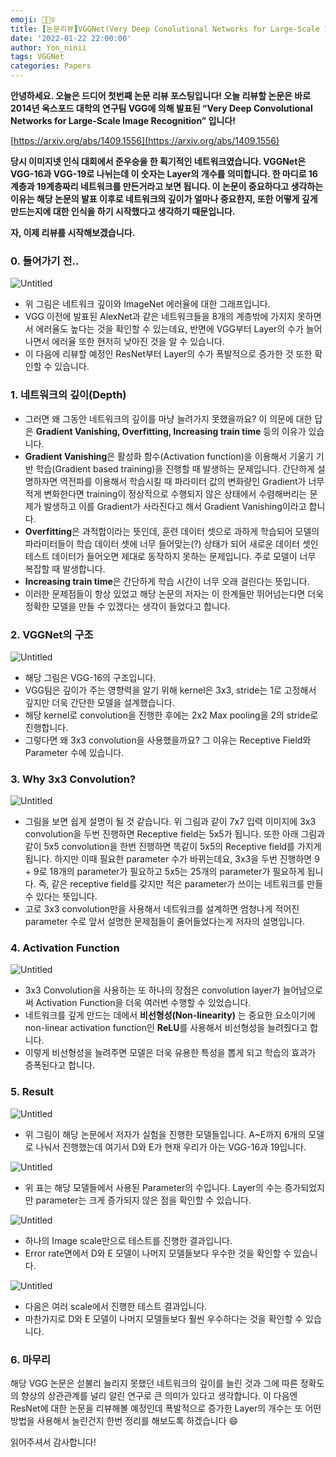 ```yaml
---
emoji: 🧚🏻‍♀️
title: [논문리뷰]VGGNet(Very Deep Conolutional Networks for Large-Scale Image Recognition)
date: '2022-01-22 22:00:00'
author: Yon_ninii
tags: VGGNet
categories: Papers
---
```


**안녕하세요. 오늘은 드디어 첫번째 논문 리뷰 포스팅입니다! 오늘 리뷰할 논문은 바로 2014년 옥스포드 대학의 연구팀 VGG에 의해 발표된 “Very Deep Convolutional Networks for Large-Scale Image Recognition” 입니다!**

[https://arxiv.org/abs/1409.1556](https://arxiv.org/abs/1409.1556)

**당시 이미지넷 인식 대회에서 준우승을 한 획기적인 네트워크였습니다. VGGNet은 VGG-16과 VGG-19로 나뉘는데 이 숫자는 Layer의 개수를 의미합니다. 한 마디로 16계층과 19계층짜리 네트워크를 만든거라고 보면 됩니다. 이 논문이 중요하다고 생각하는 이유는 해당 논문의 발표 이후로 네트워크의 깊이가 얼마나 중요한지, 또한 어떻게 깊게 만드는지에 대한 인식을 하기 시작했다고 생각하기 때문입니다.** 

**자, 이제 리뷰를 시작해보겠습니다.**

  

  

  

  

### 0. 들어가기 전..

  

![Untitled](Untitled.png)

- 위 그림은 네트워크 깊이와 ImageNet 에러율에 대한 그래프입니다.
- VGG 이전에 발표된 AlexNet과 같은 네트워크들을 8개의 계층밖에 가지지 못하면서 에러율도 높다는 것을 확인할 수 있는데요, 반면에 VGG부터 Layer의 수가 늘어나면서 에러율 또한 현저히 낮아진 것을 알 수 있습니다.
- 이 다음에 리뷰할 예정인 ResNet부터 Layer의 수가 폭발적으로 증가한 것 또한 확인할 수 있습니다.

  

### 1. 네트워크의 깊이(Depth)

  

- 그러면 왜 그동안 네트워크의 깊이를 마냥 늘려가지 못했을까요? 이 의문에 대한 답은 **Gradient Vanishing, Overfitting, Increasing train time** 등의 이유가 있습니다.
- **Gradient Vanishing**은  활성화 함수(Activation function)을 이용해서 기울기 기반 학습(Gradient based training)을 진행할 때 발생하는 문제입니다. 간단하게 설명하자면 역전파를 이용해서 학습시킬 때 파라미터 값의 변화량인 Gradient가 너무 적게 변화한다면 training이 정상적으로 수행되지 않은 상태에서 수렴해버리는 문제가 발생하고 이를 Gradient가 사라진다고 해서 Gradient Vanishing이라고 합니다.
- **Overfitting**은 과적합이라는 뜻인데, 훈련 데이터 셋으로 과하게 학습되어 모델의 파라미터들이 학습 데이터 셋에 너무 들어맞는(?) 상태가 되어 새로운 데이터 셋인 테스트 데이터가 들어오면 제대로 동작하지 못하는 문제입니다. 주로 모델이 너무 복잡할 때 발생합니다.
- **Increasing train time**은 간단하게 학습 시간이 너무 오래 걸린다는 뜻입니다.
- 이러한 문제점들이 항상 있었고 해당 논문의 저자는 이 한계들만 뛰어넘는다면 더욱 정확한 모델을 만들 수 있겠다는 생각이 들었다고 합니다.

  

### 2. VGGNet의 구조

  

![Untitled](Untitled1.png)

- 해당 그림은 VGG-16의 구조입니다.
- VGG팀은 깊이가 주는 영향력을 알기 위해 kernel은 3x3, stride는 1로 고정해서 깊지만 더욱 간단한 모델을 설계했습니다.
- 해당 kernel로 convolution을 진행한 후에는 2x2 Max pooling을 2의 stride로 진행합니다.
- 그렇다면 왜 3x3 convolution을 사용했을까요? 그 이유는 Receptive Field와 Parameter 수에 있습니다.

### 3. Why 3x3 Convolution?

![Untitled](Untitled2.png)

  

- 그림을 보면 쉽게 설명이 될 것 같습니다. 위 그림과 같이 7x7 입력 이미지에 3x3 convolution을 두번 진행하면 Receptive field는 5x5가 됩니다. 또한 아래 그림과 같이 5x5 convolution을 한번 진행하면 똑같이 5x5의 Receptive field를 가지게 됩니다. 하지만 이때 필요한 parameter 수가 바뀌는데요, 3x3을 두번 진행하면 9 + 9로 18개의 parameter가 필요하고 5x5는 25개의 parameter가 필요하게 됩니다. 즉, 같은 receptive field를 갖지만 적은 parameter가 쓰이는 네트워크를 만들 수 있다는 뜻입니다.
- 고로 3x3 convolution만을 사용해서 네트워크를 설계하면 엄청나게 적어진 parameter 수로 앞서 설명한 문제점들이 줄어들었다는게 저자의 설명입니다.

  

### 4. Activation Function

![Untitled](Untitled3.png)

- 3x3 Convolution을 사용하는 또 하나의 장점은 convolution layer가 늘어남으로써 Activation Function을 더욱 여러번 수행할 수 있었습니다.
- 네트워크를 깊게 만드는 데에서 **비선형성(Non-linearity)** 는 중요한 요소이기에 non-linear activation function인 **ReLU**를 사용해서 비선형성을 늘려줬다고 합니다.
- 이렇게 비선형성을 늘려주면 모델은 더욱 유용한 특성을 뽑게 되고 학습의 효과가 증폭된다고 합니다.

  

### 5. Result

![Untitled](Untitled4.png)

- 위 그림이 해당 논문에서 저자가 실험을 진행한 모델들입니다. A~E까지 6개의 모델로 나눠서 진행했는데 여기서 D와 E가 현재 우리가 아는 VGG-16과 19입니다.

![Untitled](Untitled5.png)

- 위 표는 해당 모델들에서 사용된 Parameter의 수입니다. Layer의 수는 증가되었지만 parameter는 크게 증가되지 않은 점을 확인할 수 있습니다.

![Untitled](Untitled6.png)

- 하나의 Image scale만으로 테스트를 진행한 결과입니다.
- Error rate면에서 D와 E 모델이 나머지 모델들보다 우수한 것을 확인할 수 있습니다.

![Untitled](Untitled7.png)

- 다음은 여러 scale에서 진행한 테스트 결과입니다.
- 마찬가지로 D와 E 모델이 나머지 모델들보다 훨씬 우수하다는 것을 확인할 수 있습니다.

### 6. 마무리

  

해당 VGG 논문은 섣불리 늘리지 못했던 네트워크의 깊이를 늘린 것과 그에 따른 정확도의 향상의 상관관계를 널리 알린 연구로 큰 의미가 있다고 생각합니다. 이 다음엔 ResNet에 대한 논문을 리뷰해볼 예정인데 폭발적으로 증가한 Layer의 개수는 또 어떤 방법을 사용해서 늘린건지 한번 정리를 해보도록 하겠습니다 😄

읽어주셔서 감사합니다!


```toc
```